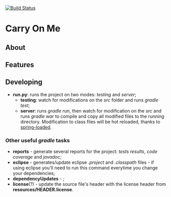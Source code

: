 [![Build Status](https://travis-ci.org/vitoravelino/carryonme.png)](https://travis-ci.org/vitoravelino/carryonme)

Carry On Me
==========

## About


## Features

## Developing

*   **run.py**: runs the project on two modes: *testing* and *server*;
    *   **testing**: watch for modifications on the *src* folder and runs *gradle test*;
    *   **server**: runs *gradle run*, then watch for modification on the *src* and runs *gradle war* to compile and copy
        all modified files to the running directory. Modification to class files will be hot reloaded, thanks to [spring-loaded](https://github.com/SpringSource/spring-loaded).

### Other useful *gradle* tasks

*   **reports** - generate several reports for the project: *tests results*, *code coverage* and *javadoc*;
*   **eclipse** - generates/update eclipse *.project* and *.classpath* files - if using eclipse you'll need to run this command everytime you change your dependencies;
*   **dependencyUpdates** - ;
*   **license**(?) - update the source file's header with the license header from **resources/HEADER.license**.

